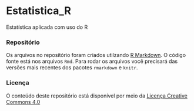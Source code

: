 # Estatistica_R
Estatística aplicada com uso do R

### Repositório
Os arquivos no repositório foram criados utilzando [R Markdown][]. O
código fonte está nos arquivos `Rmd`. Para rodar os arquivos você precisará
das versões mais recentes dos pacotes `rmarkdown` e `knitr`. 

### Licença

O conteúdo deste repositório está disponível por meio da [Licença Creative Commons 4.0]

[Licença Creative Commons 4.0]: https://creativecommons.org/licenses/by-nc-sa/4.0/deed.pt_BR
[R Markdown]: http://rmarkdown.rstudio.com
